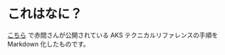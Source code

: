 # これはなに？

[こちら](https://www.facebook.com/nobuyuki.akama.5/posts/2947887578638196) で赤間さんが公開されている AKS テクニカルリファレンスの手順を Markdown 化したものです。
